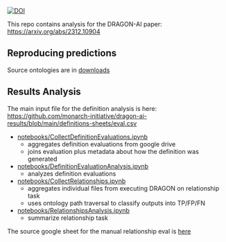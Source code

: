 [![DOI](https://zenodo.org/badge/13996/monarch-initiative/dragon-ai-results.svg)](https://zenodo.org/badge/latestdoi/13996/monarch-initiative/dragon-ai-results)

This repo contains analysis for the DRAGON-AI paper: https://arxiv.org/abs/2312.10904

## Reproducing predictions

Source ontologies are in [downloads](downloads)

## Results Analysis

The main input file for the definition analysis is here: https://github.com/monarch-initiative/dragon-ai-results/blob/main/definitions-sheets/eval.csv

- [notebooks/CollectDefinitionEvaluations.ipynb](notebooks/CollectDefinitionEvaluations.ipynb)
    - aggregates definition evaluations from google drive
    - joins evaluation plus metadata about how the definition was generated
- [notebooks/DefinitionEvaluationAnalysis.ipynb](notebooks/DefinitionEvaluationAnalysis.ipynb) 
    - analyzes definition evaluations
- [notebooks/CollectRelationships.ipynb](notebooks/CollectRelationships.ipynb)
    - aggregates individual files from executing DRAGON on relationship task
    - uses ontology path traversal to classify outputs into TP/FP/FN
- [notebooks/RelationshipsAnalysis.ipynb](notebooks/RelationshipsAnalysis.ipynb)
    - summarize relationship task

The source google sheet for the manual relationship eval is [here](https://docs.google.com/spreadsheets/d/1YgQgEiSgO5ru8yBKb1tlwmCo-S566no0YHhrFLwRR0E/edit?gid=687340154#gid=687340154)

